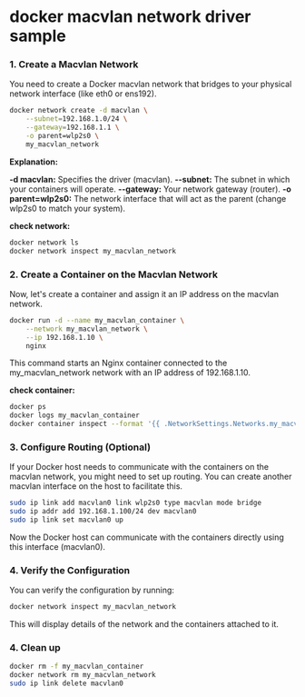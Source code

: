 # docker macvlan network driver sample

### 1. Create a Macvlan Network
You need to create a Docker macvlan network that bridges to your physical network interface (like eth0 or ens192).

```bash
docker network create -d macvlan \
    --subnet=192.168.1.0/24 \
    --gateway=192.168.1.1 \
    -o parent=wlp2s0 \
    my_macvlan_network
```

**Explanation:**

**-d macvlan:** Specifies the driver (macvlan).
**--subnet:** The subnet in which your containers will operate.
**--gateway:** Your network gateway (router).
**-o parent=wlp2s0:** The network interface that will act as the parent (change wlp2s0 to match your system).

**check network:**
```bash
docker network ls
docker network inspect my_macvlan_network
```

### 2. Create a Container on the Macvlan Network
Now, let's create a container and assign it an IP address on the macvlan network.

```bash
docker run -d --name my_macvlan_container \
    --network my_macvlan_network \
    --ip 192.168.1.10 \
    nginx
```
This command starts an Nginx container connected to the my_macvlan_network network with an IP address of 192.168.1.10.

**check container:**
```bash
docker ps
docker logs my_macvlan_container
docker container inspect --format '{{ .NetworkSettings.Networks.my_macvlan_network.IPAddress }}' my_macvlan_container
```

### 3. Configure Routing (Optional)
If your Docker host needs to communicate with the containers on the macvlan network, you might need to set up routing. You can create another macvlan interface on the host to facilitate this.

```bash
sudo ip link add macvlan0 link wlp2s0 type macvlan mode bridge
sudo ip addr add 192.168.1.100/24 dev macvlan0
sudo ip link set macvlan0 up
```
Now the Docker host can communicate with the containers directly using this interface (macvlan0).

### 4. Verify the Configuration
You can verify the configuration by running:

```bash
docker network inspect my_macvlan_network
```
This will display details of the network and the containers attached to it.

### 4. Clean up
```bash
docker rm -f my_macvlan_container
docker network rm my_macvlan_network
sudo ip link delete macvlan0
```